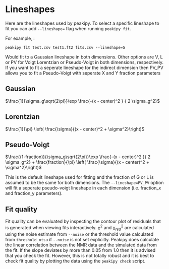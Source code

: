 Lineshapes
==========

Here are the lineshapes used by peakipy. To select a specific lineshape
to fit you can add `--lineshape=` flag when running `peakipy fit`.

For example, :

    peakipy fit test.csv test1.ft2 fits.csv --lineshape=G

Would fit to a Gaussian lineshape in both dimensions. Other options are
V, L or PV for Voigt Lorentzian or Pseudo-Voigt in both dimensions,
respectively. If you want to fit a seperate lineshape for the indirect
dimension then PV\_PV allows you to fit a Pseudo-Voigt with seperate X
and Y fraction parameters

Gaussian
--------

$\frac{1}{\sigma_g\sqrt{2\pi}}\exp \frac{-(x - center)^2 } { 2 \sigma_g^2}$

Lorentzian
----------

$\frac{1}{\pi} \left( \frac{\sigma}{(x - center)^2 + \sigma^2}\right)$

Pseudo-Voigt
------------

$\frac{(1-fraction)}{\sigma_g\sqrt{2\pi}}\exp \frac{-(x - center)^2 }{ 2 \sigma_g^2} + \frac{fraction}{\pi} \left( \frac{\sigma}{(x - center)^2 + \sigma^2}\right)$

This is the default lineshape used for fitting and the fraction of G or
L is assumed to be the same for both dimensions. The `--lineshape=PV_PV`
option will fit a seperate pseudo-voigt lineshape in each dimension
(i.e. fraction\_x and fraction\_y parameters).

Fit quality
-----------

Fit quality can be evaluated by inspecting the contour plot of residuals
that is generated when viewing fits interactively. $\chi^2$ and
$\chi_{red}^2$ are calculated using the noise estimate from `--noise` or
the threshold value calculated from `threshold_otsu` if `--noise` is not
set explicitly. Peakipy does calculate the linear correlation between
the NMR data and the simulated data from the fit. If the slope deviates
by more than 0.05 from 1.0 then it is advised that you check the fit.
However, this is not totally robust and it is best to check fit quality
by plotting the data using the `peakipy check` script.
